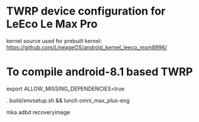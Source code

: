 TWRP device configuration for LeEco Le Max Pro
==============

kernel source used for prebuilt kernel:
https://github.com/LineageOS/android_kernel_leeco_msm8996/


To compile android-8.1 based TWRP
==============

export ALLOW_MISSING_DEPENDENCIES=true

. build/envsetup.sh && lunch omni_max_plus-eng

mka adbd recoveryimage
